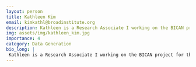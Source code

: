 ```yaml
---
layout: person
title: Kathleen Kim
email: kimkathl@broadinstitute.org
description: Kathleen is a Research Associate I working on the BICAN project for the McCarroll & Macosko labs and studying X-linked Dystonia Parkinsonism. Prior to joining the Broad, she researched ...
img: assets/img/kathleen_kim.jpg
importance: 4
category: Data Generation
bio_long: |
 Kathleen is a Research Associate I working on the BICAN project for the McCarroll & Macosko labs and studying X-linked Dystonia Parkinsonism. Prior to joining the Broad, she researched transgenerational epigenetic inheritance and adaptation using C. Elegans at Boston Children’s Hospital and earned a B.A. in Biochemistry from Wellesley College.
---
```

